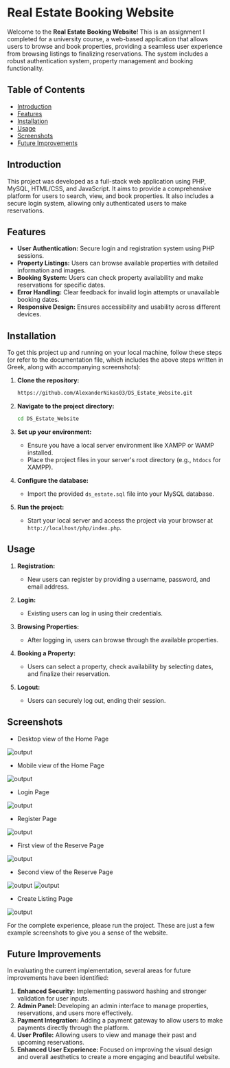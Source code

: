 
# Real Estate Booking Website

Welcome to the **Real Estate Booking Website**! This is an assignment I completed for a university course, a web-based application that allows users to browse and book properties, providing a seamless user experience from browsing listings to finalizing reservations. The system includes a robust authentication system, property management and booking functionality.

## Table of Contents

- [Introduction](#introduction)
- [Features](#features)
- [Installation](#installation)
- [Usage](#usage)
- [Screenshots](#screenshots)
- [Future Improvements](#future-improvements)

## Introduction

This project was developed as a full-stack web application using PHP, MySQL, HTML/CSS, and JavaScript. It aims to provide a comprehensive platform for users to search, view, and book properties. It also includes a secure login system, allowing only authenticated users to make reservations.

## Features

- **User Authentication:** Secure login and registration system using PHP sessions.
- **Property Listings:** Users can browse available properties with detailed information and images.
- **Booking System:** Users can check property availability and make reservations for specific dates.
- **Error Handling:** Clear feedback for invalid login attempts or unavailable booking dates.
- **Responsive Design:** Ensures accessibility and usability across different devices.

## Installation

To get this project up and running on your local machine, follow these steps (or refer to the documentation file, which includes the above steps written in Greek, along with accompanying screenshots):

1. **Clone the repository:**
   ```bash
   https://github.com/AlexanderNikas03/DS_Estate_Website.git
   ```

2. **Navigate to the project directory:**
   ```bash
   cd DS_Estate_Website
   ```

3. **Set up your environment:**
   - Ensure you have a local server environment like XAMPP or WAMP installed.
   - Place the project files in your server's root directory (e.g., `htdocs` for XAMPP).

4. **Configure the database:**
   - Import the provided `ds_estate.sql` file into your MySQL database.

5. **Run the project:**
   - Start your local server and access the project via your browser at `http://localhost/php/index.php`.

## Usage

1. **Registration:**
   - New users can register by providing a username, password, and email address.

2. **Login:**
   - Existing users can log in using their credentials.

3. **Browsing Properties:**
   - After logging in, users can browse through the available properties.

4. **Booking a Property:**
   - Users can select a property, check availability by selecting dates, and finalize their reservation.

5. **Logout:**
   - Users can securely log out, ending their session.

## Screenshots

- Desktop view of the Home Page
  
![output](https://github.com/AlexanderNikas03/DS_Estate_Website/blob/main/ImagesforReadme/Image1.png)

- Mobile view of the Home Page
  
![output](https://github.com/AlexanderNikas03/DS_Estate_Website/blob/main/ImagesforReadme/Image2.png)

- Login Page
  
![output](https://github.com/AlexanderNikas03/DS_Estate_Website/blob/main/ImagesforReadme/Image3.png)

- Register Page
  
![output](https://github.com/AlexanderNikas03/DS_Estate_Website/blob/main/ImagesforReadme/Image4.png)

- First view of the Reserve Page
  
![output](https://github.com/AlexanderNikas03/DS_Estate_Website/blob/main/ImagesforReadme/Image5.png)

- Second view of the Reserve Page

![output](https://github.com/AlexanderNikas03/DS_Estate_Website/blob/main/ImagesforReadme/Image6.png)
![output](https://github.com/AlexanderNikas03/DS_Estate_Website/blob/main/ImagesforReadme/Image7.png)

- Create Listing Page
  
![output](https://github.com/AlexanderNikas03/DS_Estate_Website/blob/main/ImagesforReadme/Image8.png)

For the complete experience, please run the project. These are just a few example screenshots to give you a sense of the website.

## Future Improvements

In evaluating the current implementation, several areas for future improvements have been identified:

1. **Enhanced Security:** Implementing password hashing and stronger validation for user inputs.
2. **Admin Panel:** Developing an admin interface to manage properties, reservations, and users more effectively.
3. **Payment Integration:** Adding a payment gateway to allow users to make payments directly through the platform.
4. **User Profile:** Allowing users to view and manage their past and upcoming reservations.
5. **Enhanced User Experience:** Focused on improving the visual design and overall aesthetics to create a more engaging and beautiful website.
